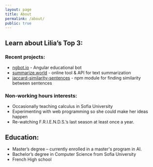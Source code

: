 ```yaml
---
layout: page
title: About
permalink: /about/
public: true
---
```



## Learn about Lilia’s Top 3:

### Recent projects:

* <a href="http://ngbot.io" target="_blank">ngbot.io</a> - Angular educational bot
* <a href="http://summarize.world" target="_blank">summarize.world</a> - online tool & API for text summarization
* <a href="http://github.com/lilia-simeonova/jaccard-similarity-sentences" target="_blank">jaccard-similarity-sentences</a> - npm module for finding similarity between sentences


### Non-working hours interests:

* Occasionally teaching calculus in Sofia University
* Experimenting with web programming so she could make her ideas happen
* Re-watching F.R.I.E.N.D.S.’s last season at least once a year.


## Education:

* Master’s degree – currently enrolled in a master's program in AI.
* Bachelor’s degree in Computer Science from Sofia University
* French High school